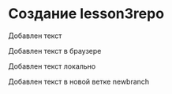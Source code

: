 ﻿# Создание lesson3repo
Добавлен текст

Добавлен текст в браузере

Добавлен текст локально

Добавлен текст в новой ветке newbranch
